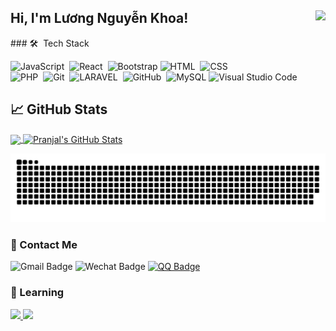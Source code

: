 <h2> Hi, I'm Lương Nguyễn Khoa! <img src="https://cdn.jsdelivr.net/gh/sy-records/staticfile@master/images/202007/huaji.gif" align="right" height="50"></h2>
### 🛠 &nbsp;Tech Stack

![JavaScript](https://img.shields.io/badge/-JavaScript-05122A?style=flat&logo=javascript)&nbsp;
![React](https://img.shields.io/badge/-React-05122A?style=flat&logo=react)&nbsp;
![Bootstrap](https://img.shields.io/badge/-Bootstrap-05122A?style=flat&logo=bootstrap&logoColor=563D7C)
![HTML](https://img.shields.io/badge/-HTML-05122A?style=flat&logo=HTML5)&nbsp;
![CSS](https://img.shields.io/badge/-CSS-05122A?style=flat&logo=CSS3&logoColor=1572B6)&nbsp;\
![PHP](https://img.shields.io/badge/-PHP-05122A?style=flat&logo=php)&nbsp;
![Git](https://img.shields.io/badge/-GIT-05122A?style=flat&logo=git)&nbsp;
![LARAVEL](https://img.shields.io/badge/-LARAVEL-05122A?style=flat&logo=laravel)&nbsp;
![GitHub](https://img.shields.io/badge/-GitHub-05122A?style=flat&logo=github)&nbsp;
![MySQL](https://img.shields.io/badge/-MySQL-333333?style=flat&logo=mysql)
![Visual Studio Code](https://img.shields.io/badge/-Visual%20Studio%20Code-05122A?style=flat&logo=visual-studio-code&logoColor=007ACC)&nbsp;



## &#x1f4c8; GitHub Stats

<a href="https://github.com/Pranjaljain0/Pranjaljain0">
  <img align="center" src="https://github-readme-stats.vercel.app/api/top-langs/?username=CRLLNKhoa&hide=css,hack&title_color=ffffff&text_color=c9cacc&icon_color=2bbc8a&bg_color=1d1f21" />
</a>
<a href="https://github.com/Pranjaljain0/Pranjaljain0">
  <img align="center" src="https://github-readme-stats.vercel.app/api?username=CRLLNKhoa&show_icons=true&line_height=27&count_private=true&&theme=radical" alt="Pranjal's GitHub Stats" />
</a>


[![github contribution grid snake animation](https://raw.githubusercontent.com/sy-records/sy-records/output/github-contribution-grid-snake.svg)](https://github.com/sy-records)

### 💬 Contact Me 

![Gmail Badge](https://img.shields.io/badge/-lnkhoa1205@gmail.com-c14438?style=flat-square&logo=Gmail&logoColor=white)
![Wechat Badge](https://img.shields.io/badge/-0366611060-7BB32E?style=flat-square&logo=telegram&logoColor=white)
[![QQ Badge](https://img.shields.io/badge/-lnkhoa1205-3563d5?style=flat-square&logo=facebook&logoColor=white)](https://www.facebook.com/lnkhoa1205/)

### 💯 Learning

<a href="https://github.com/natee/awesome-ppt">
  <img src="https://github-readme-stats.vercel.app/api/pin/?username=natee&repo=awesome-ppt&theme=onedark" />
</a>
<a href="https://github.com/natee/build-your-own-vue-next">
  <img src="https://github-readme-stats.vercel.app/api/pin/?username=natee&repo=build-your-own-vue-next&theme=onedark" />
</a>

